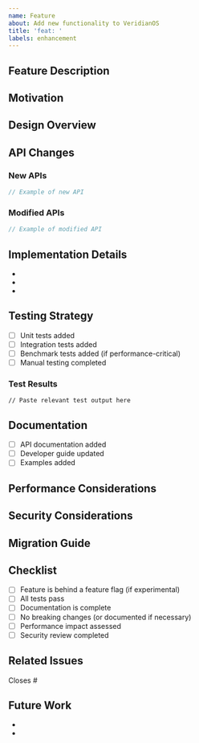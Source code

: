 ```yaml
---
name: Feature
about: Add new functionality to VeridianOS
title: 'feat: '
labels: enhancement
---
```


## Feature Description

<!-- Describe the new feature being added -->

## Motivation

<!-- Why is this feature needed? What problem does it solve? -->

## Design Overview

<!-- Provide a high-level overview of the implementation approach -->

## API Changes

<!-- List any new APIs or changes to existing APIs -->

### New APIs
```rust
// Example of new API
```

### Modified APIs
```rust
// Example of modified API
```

## Implementation Details

<!-- Key implementation details and decisions -->

- 
- 
- 

## Testing Strategy

<!-- How is this feature tested? -->

- [ ] Unit tests added
- [ ] Integration tests added
- [ ] Benchmark tests added (if performance-critical)
- [ ] Manual testing completed

### Test Results
```
// Paste relevant test output here
```

## Documentation

- [ ] API documentation added
- [ ] Developer guide updated
- [ ] Examples added

## Performance Considerations

<!-- Any performance impacts or improvements -->

## Security Considerations

<!-- Security implications of this feature -->

## Migration Guide

<!-- If this affects existing functionality, how should users migrate? -->

## Checklist

- [ ] Feature is behind a feature flag (if experimental)
- [ ] All tests pass
- [ ] Documentation is complete
- [ ] No breaking changes (or documented if necessary)
- [ ] Performance impact assessed
- [ ] Security review completed

## Related Issues

Closes #

## Future Work

<!-- Any follow-up tasks or improvements planned -->

- 
- 